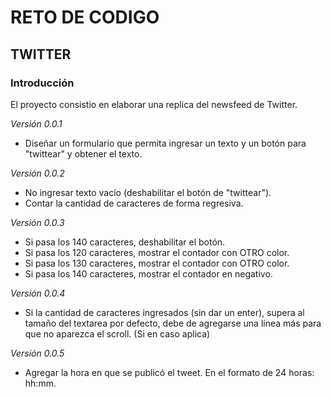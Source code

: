 # RETO DE CODIGO
## TWITTER
### Introducción
El proyecto consistio en elaborar una replica del newsfeed de Twitter.

*Versión 0.0.1*

- Diseñar un formulario que permita ingresar un texto y un botón para "twittear" y obtener el texto.

*Versión 0.0.2*

- No ingresar texto vacío (deshabilitar el botón de "twittear").
- Contar la cantidad de caracteres de forma regresiva.

*Versión 0.0.3*

- Si pasa los 140 caracteres, deshabilitar el botón.
- Si pasa los 120 caracteres, mostrar el contador con OTRO color.
- Si pasa los 130 caracteres, mostrar el contador con OTRO color.
- Si pasa los 140 caracteres, mostrar el contador en negativo.

*Versión 0.0.4*

- Si la cantidad de caracteres ingresados (sin dar un enter), supera al tamaño del textarea por defecto, debe de agregarse una línea más para que no aparezca el scroll. (Si en caso aplica)

*Versión 0.0.5* 

- Agregar la hora en que se publicó el tweet. En el formato de 24 horas: hh:mm.